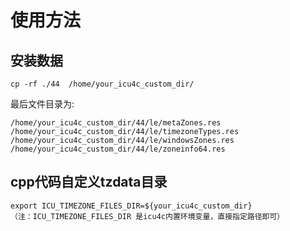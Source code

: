 # 使用方法 

## 安装数据
```
cp -rf ./44  /home/your_icu4c_custom_dir/
```

最后文件目录为:
```
/home/your_icu4c_custom_dir/44/le/metaZones.res
/home/your_icu4c_custom_dir/44/le/timezoneTypes.res
/home/your_icu4c_custom_dir/44/le/windowsZones.res
/home/your_icu4c_custom_dir/44/le/zoneinfo64.res
```


## cpp代码自定义tzdata目录
```
export ICU_TIMEZONE_FILES_DIR=${your_icu4c_custom_dir}
（注：ICU_TIMEZONE_FILES_DIR 是icu4c内置环境变量，直接指定路径即可）

```
